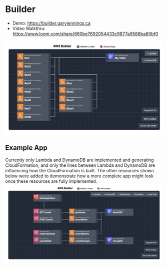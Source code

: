 # Builder

-   Demo: https://builder.garyjennings.ca
-   Video Walkthru: https://www.loom.com/share/660be7692054433c9877a9588ba80bf0

![img](./readme_img.png)

## Example App

Currently only Lambda and DynamoDB are implemented and generating CloudFormation, and only the lines between Lambda and DynamoDB are influencing how the CloudFormation is built. The other resources shown below were added to demonstrate how a more complete app might look once these resources are fully implemented.
![img](./builder_example.png)
